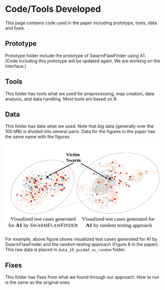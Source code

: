 # Code/Tools Developed 

This page contains code used in the paper including prototype, tools, data and fixes.

## Prototype

Prototype folder include the prototype of SwarmFlawFinder using A1.   
(Code including this prototype will be updated again. We are working on the interface.)

## Tools

This folder has tools what we used for preprocessing, map creation, data analysis, and data handling.
Most tools are based on R.

## Data

This folder has data what we used.
Note that big data (generally over the 100 MB) is divided into several parts.
Data for the figures in the paper has the same name with the figures.

![](https://github.com/adswarm/src/blob/main/Source_code_tools_used/n_sample_data.png)

For example, above figure shows visualized test cases generated for A1 by SwarmFlawFinder and the random testing approach (Figure 8 in the paper).
This raw data is placed in `data_10_guided_vs_random` folder.

## Fixes

This folder has fixes from what we found through our approach.
How to run is the same as the original ones.

